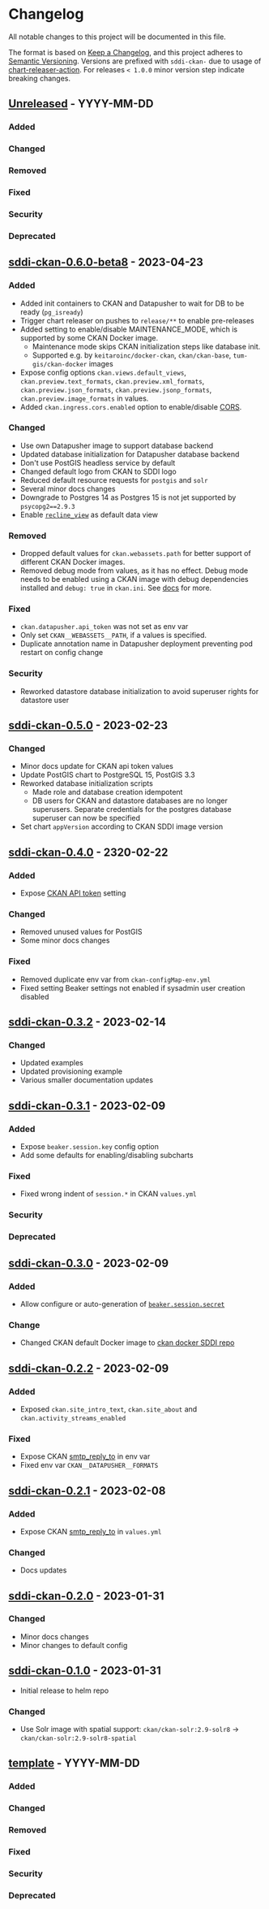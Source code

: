 # Changelog

All notable changes to this project will be documented in this file.

The format is based on [Keep a Changelog](https://keepachangelog.com/en/1.0.0/),
and this project adheres to [Semantic Versioning](https://semver.org/spec/v2.0.0.html).
Versions are prefixed with `sddi-ckan-` due to usage of
[chart-releaser-action](https://github.com/helm/chart-releaser-action).
For releases `< 1.0.0` minor version step indicate breaking changes.

## [Unreleased] - YYYY-MM-DD

### Added

### Changed

### Removed

### Fixed

### Security

### Deprecated

## [sddi-ckan-0.6.0-beta8] - 2023-04-23

### Added

- Added init containers to CKAN and Datapusher to wait for DB to be ready (`pg_isready`)
- Trigger chart releaser on pushes to `release/**` to enable pre-releases
- Added setting to enable/disable MAINTENANCE_MODE, which is supported by some CKAN Docker image.
  - Maintenance mode skips CKAN initialization steps like database init.
  - Supported e.g. by `keitaroinc/docker-ckan`, `ckan/ckan-base`, `tum-gis/ckan-docker` images
- Expose config options `ckan.views.default_views`, `ckan.preview.text_formats`, `ckan.preview.xml_formats`,
  `ckan.preview.json_formats`, `ckan.preview.jsonp_formats`, `ckan.preview.image_formats`
  in values.
- Added `ckan.ingress.cors.enabled` option to enable/disable [CORS](https://de.wikipedia.org/wiki/Cross-Origin_Resource_Sharing).

### Changed

- Use own Datapusher image to support database backend
- Updated database initialization for Datapusher database backend
- Don't use PostGIS headless service by default
- Changed default logo from CKAN to SDDI logo
- Reduced default resource requests for `postgis` and `solr`
- Several minor docs changes
- Downgrade to Postgres 14 as Postgres 15 is not jet supported by `psycopg2==2.9.3`
- Enable [`recline_view`](https://docs.ckan.org/en/2.9/maintaining/data-viewer.html#data-explorer)
  as default data view

### Removed

- Dropped default values for `ckan.webassets.path` for better support of different CKAN Docker images.
- Removed debug mode from values, as it has no effect. Debug mode needs to be enabled using
  a CKAN image with debug dependencies installed and `debug: true` in `ckan.ini`. See
  [docs](https://docs.ckan.org/en/latest/maintaining/configuration.html#debug) for more.

### Fixed

- `ckan.datapusher.api_token` was not set as env var
- Only set `CKAN__WEBASSETS__PATH`, if a values is specified.
- Duplicate annotation name in Datapusher deployment preventing pod restart on config change

### Security

- Reworked datastore database initialization to avoid superuser rights for datastore user

## [sddi-ckan-0.5.0] - 2023-02-23

### Changed

- Minor docs update for CKAN api token values
- Update PostGIS chart to PostgreSQL 15, PostGIS 3.3
- Reworked database initialization scripts
  - Made role and database creation idempotent
  - DB users for CKAN and datastore databases are no longer superusers.
    Separate credentials for the postgres database superuser can now be
    specified
- Set chart `appVersion` according to CKAN SDDI image version

## [sddi-ckan-0.4.0] - 2320-02-22

### Added

- Expose [CKAN API token](https://docs.ckan.org/en/latest/maintaining/configuration.html#api-token-settings) setting

### Changed

- Removed unused values for PostGIS
- Some minor docs changes

### Fixed

- Removed duplicate env var from `ckan-configMap-env.yml`
- Fixed setting Beaker settings not enabled if sysadmin user creation disabled

## [sddi-ckan-0.3.2] - 2023-02-14

### Changed

- Updated examples
- Updated provisioning example
- Various smaller documentation updates

## [sddi-ckan-0.3.1] - 2023-02-09

### Added

- Expose `beaker.session.key` config option
- Add some defaults for enabling/disabling subcharts

### Fixed

- Fixed wrong indent of `session.*` in CKAN `values.yml`

### Security

### Deprecated

## [sddi-ckan-0.3.0] - 2023-02-09

### Added

- Allow configure or auto-generation of [`beaker.session.secret`](https://docs.ckan.org/en/latest/maintaining/configuration.html#beaker-session-secret)

### Change

- Changed CKAN default Docker image to [ckan docker SDDI repo](https://github.com/tum-gis/ckan-docker/)

## [sddi-ckan-0.2.2] - 2023-02-09

### Added

- Exposed `ckan.site_intro_text`, `ckan.site_about` and `ckan.activity_streams_enabled`

### Fixed

- Expose CKAN [smtp_reply_to](https://docs.ckan.org/en/2.9/maintaining/configuration.html#smtp-reply-to) in env var
- Fixed env var `CKAN__DATAPUSHER__FORMATS`

## [sddi-ckan-0.2.1] - 2023-02-08

### Added

- Expose CKAN [smtp_reply_to](https://docs.ckan.org/en/2.9/maintaining/configuration.html#smtp-reply-to)
  in `values.yml`

### Changed

- Docs updates

## [sddi-ckan-0.2.0] - 2023-01-31

### Changed

- Minor docs changes
- Minor changes to default config

## [sddi-ckan-0.1.0] - 2023-01-31

- Initial release to helm repo

### Changed

- Use Solr image with spatial support: `ckan/ckan-solr:2.9-solr8` -> `ckan/ckan-solr:2.9-solr8-spatial`

## [template] - YYYY-MM-DD

### Added

### Changed

### Removed

### Fixed

### Security

### Deprecated

[Unreleased]: https://github.com/tum-gis/sddi-ckan-k8s/compare/sddi-ckan-0.6.0-beta7...HEAD
[sddi-ckan-0.6.0-beta8]: https://github.com/tum-gis/sddi-ckan-k8s/compare/sddi-ckan-0.5.0...sddi-ckan-0.6.0-beta8
[sddi-ckan-0.5.0]: https://github.com/tum-gis/sddi-ckan-k8s/compare/sddi-ckan-0.4.0...sddi-ckan-0.5.0
[sddi-ckan-0.4.0]: https://github.com/tum-gis/sddi-ckan-k8s/compare/sddi-ckan-0.3.2...sddi-ckan-0.4.0
[sddi-ckan-0.3.2]: https://github.com/tum-gis/sddi-ckan-k8s/compare/sddi-ckan-0.3.1...sddi-ckan-0.3.2
[sddi-ckan-0.3.1]: https://github.com/tum-gis/sddi-ckan-k8s/compare/sddi-ckan-0.3.0...sddi-ckan-0.3.1
[sddi-ckan-0.3.0]: https://github.com/tum-gis/sddi-ckan-k8s/compare/sddi-ckan-0.2.2...sddi-ckan-0.3.0
[sddi-ckan-0.2.2]: https://github.com/tum-gis/sddi-ckan-k8s/compare/sddi-ckan-0.2.1...sddi-ckan-0.2.2
[sddi-ckan-0.2.1]: https://github.com/tum-gis/sddi-ckan-k8s/compare/sddi-ckan-0.2.0...sddi-ckan-0.2.1
[sddi-ckan-0.2.0]: https://github.com/tum-gis/sddi-ckan-k8s/compare/sddi-ckan-0.1.0...sddi-ckan-0.2.0
[sddi-ckan-0.1.0]: https://github.com/tum-gis/sddi-ckan-k8s/releases/tag/sddi-ckan-0.1.0
[template]: https://keepachangelog.com/en/1.0.0/
